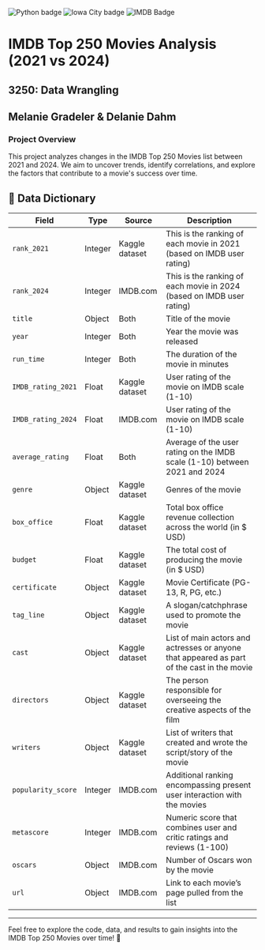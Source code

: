 ![Python badge](https://img.shields.io/badge/Python-3776AB?style=for-the-badge&logo=python&logoColor=white)
![Iowa City badge](https://img.shields.io/static/v1?message=IA&logo=google-maps&labelColor=ffcd00&color=000000&logoColor=black&label=Iowa%20City&style=for-the-badge)
![IMDB Badge](https://img.shields.io/static/v1?label=IMDB%20Top%20250&message=Analysis&color=blue&style=for-the-badge&logo=imdb&logoColor=yellow)


# IMDB Top 250 Movies Analysis (2021 vs 2024)

## 3250: Data Wrangling
## Melanie Gradeler & Delanie Dahm

### Project Overview
This project analyzes changes in the IMDB Top 250 Movies list between 2021 and 2024. We aim to uncover trends, identify correlations, and explore the factors that contribute to a movie's success over time.

## 📖 Data Dictionary
| Field                | Type     | Source            | Description                                                                                     |
|----------------------|----------|-------------------|-------------------------------------------------------------------------------------------------|
| `rank_2021`          | Integer  | Kaggle dataset    | This is the ranking of each movie in 2021 (based on IMDB user rating)                          |
| `rank_2024`          | Integer  | IMDB.com          | This is the ranking of each movie in 2024 (based on IMDB user rating)                          |
| `title`              | Object   | Both              | Title of the movie                                                                             |
| `year`               | Integer  | Both              | Year the movie was released                                                                    |
| `run_time`           | Integer  | Both              | The duration of the movie in minutes                                                          |
| `IMDB_rating_2021`   | Float    | Kaggle dataset    | User rating of the movie on IMDB scale (1-10)                                                 |
| `IMDB_rating_2024`   | Float    | IMDB.com          | User rating of the movie on IMDB scale (1-10)                                                 |
| `average_rating`     | Float    | Both              | Average of the user rating on the IMDB scale (1-10) between 2021 and 2024                     |
| `genre`              | Object   | Kaggle dataset    | Genres of the movie                                                                           |
| `box_office`         | Float    | Kaggle dataset    | Total box office revenue collection across the world (in $ USD)                               |
| `budget`             | Float    | Kaggle dataset    | The total cost of producing the movie (in $ USD)                                              |
| `certificate`        | Object   | Kaggle dataset    | Movie Certificate (PG-13, R, PG, etc.)                                                        |
| `tag_line`           | Object   | Kaggle dataset    | A slogan/catchphrase used to promote the movie                                                |
| `cast`               | Object   | Kaggle dataset    | List of main actors and actresses or anyone that appeared as part of the cast in the movie    |
| `directors`          | Object   | Kaggle dataset    | The person responsible for overseeing the creative aspects of the film                        |
| `writers`            | Object   | Kaggle dataset    | List of writers that created and wrote the script/story of the movie                          |
| `popularity_score`   | Integer  | IMDB.com          | Additional ranking encompassing present user interaction with the movies                      |
| `metascore`          | Integer  | IMDB.com          | Numeric score that combines user and critic ratings and reviews (1-100)                       |
| `oscars`             | Object   | IMDB.com          | Number of Oscars won by the movie                                                             |
| `url`                | Object   | IMDB.com          | Link to each movie’s page pulled from the list                                                |
---

Feel free to explore the code, data, and results to gain insights into the IMDB Top 250 Movies over time! 🎥
 